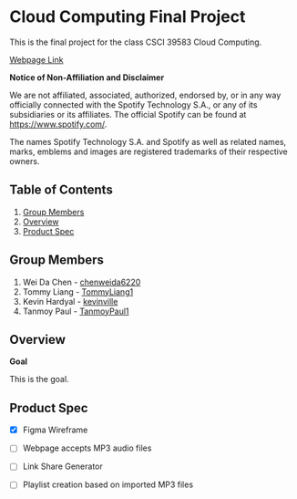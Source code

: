 # Cloud Computing Final Project
This is the final project for the class CSCI 39583 Cloud Computing. 

[Webpage Link](https://tommyliang1.github.io/WebDevelopmentAssignment1/)

**Notice of Non-Affiliation and Disclaimer**

We are not affiliated, associated, authorized, endorsed by, or in any way officially connected with the Spotify Technology S.A., or any of its subsidiaries or its affiliates. The official Spotify can be found at https://www.spotify.com/.

The names Spotify Technology S.A. and Spotify as well as related names, marks, emblems and images are registered trademarks of their respective owners.

## Table of Contents

1. [Group Members](#Group-Members)
2. [Overview](#Overview)
3. [Product Spec](#Product-Spec)

## Group Members

1. Wei Da Chen - [chenweida6220](https://github.com/chenweida6220)
2. Tommy Liang - [TommyLiang1](https://github.com/TommyLiang1)
3. Kevin Hardyal - [kevinville](https://github.com/kevinville)
4. Tanmoy Paul - [TanmoyPaul1](https://github.com/TanmoyPaul1)

## Overview

**Goal**

This is the goal.

## Product Spec
- [x] Figma Wireframe
- [ ] Webpage accepts MP3 audio files
- [ ] Link Share Generator
- [ ] Playlist creation based on imported MP3 files


